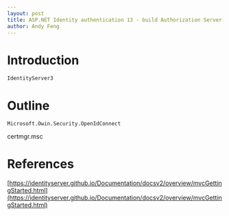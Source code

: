 ```yaml
---
layout: post
title: ASP.NET Identity authentication 13 - build Authorization Server using IdentityServer3
author: Andy Feng
---
```


# Introduction

`IdentityServer3` 

# Outline
`Microsoft.Owin.Security.OpenIdConnect`

certmgr.msc

# References
[https://identityserver.github.io/Documentation/docsv2/overview/mvcGettingStarted.html](https://identityserver.github.io/Documentation/docsv2/overview/mvcGettingStarted.html)
